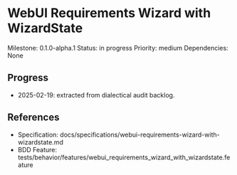 # WebUI Requirements Wizard with WizardState
Milestone: 0.1.0-alpha.1
Status: in progress
Priority: medium
Dependencies: None

## Progress
- 2025-02-19: extracted from dialectical audit backlog.

## References
- Specification: docs/specifications/webui-requirements-wizard-with-wizardstate.md
- BDD Feature: tests/behavior/features/webui_requirements_wizard_with_wizardstate.feature
